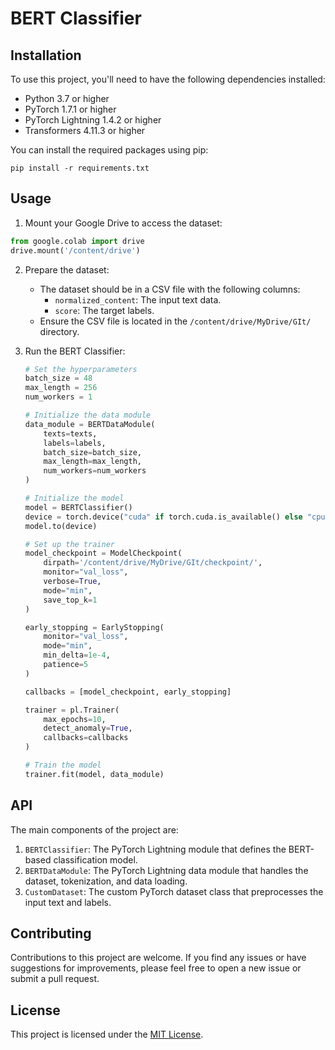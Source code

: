 # BERT Classifier

## Installation

To use this project, you'll need to have the following dependencies installed:

- Python 3.7 or higher
- PyTorch 1.7.1 or higher
- PyTorch Lightning 1.4.2 or higher
- Transformers 4.11.3 or higher

You can install the required packages using pip:

```
pip install -r requirements.txt
```

## Usage

1. Mount your Google Drive to access the dataset:

```python
from google.colab import drive
drive.mount('/content/drive')
```

2. Prepare the dataset:

   - The dataset should be in a CSV file with the following columns:
     - `normalized_content`: The input text data.
     - `score`: The target labels.
   - Ensure the CSV file is located in the `/content/drive/MyDrive/GIt/` directory.

3. Run the BERT Classifier:

   ```python
   # Set the hyperparameters
   batch_size = 48
   max_length = 256
   num_workers = 1

   # Initialize the data module
   data_module = BERTDataModule(
       texts=texts,
       labels=labels,
       batch_size=batch_size,
       max_length=max_length,
       num_workers=num_workers
   )

   # Initialize the model
   model = BERTClassifier()
   device = torch.device("cuda" if torch.cuda.is_available() else "cpu")
   model.to(device)

   # Set up the trainer
   model_checkpoint = ModelCheckpoint(
       dirpath='/content/drive/MyDrive/GIt/checkpoint/',
       monitor="val_loss",
       verbose=True,
       mode="min",
       save_top_k=1
   )

   early_stopping = EarlyStopping(
       monitor="val_loss",
       mode="min",
       min_delta=1e-4,
       patience=5
   )

   callbacks = [model_checkpoint, early_stopping]

   trainer = pl.Trainer(
       max_epochs=10,
       detect_anomaly=True,
       callbacks=callbacks
   )

   # Train the model
   trainer.fit(model, data_module)
   ```

## API

The main components of the project are:

1. `BERTClassifier`: The PyTorch Lightning module that defines the BERT-based classification model.
2. `BERTDataModule`: The PyTorch Lightning data module that handles the dataset, tokenization, and data loading.
3. `CustomDataset`: The custom PyTorch dataset class that preprocesses the input text and labels.

## Contributing

Contributions to this project are welcome. If you find any issues or have suggestions for improvements, please feel free to open a new issue or submit a pull request.

## License

This project is licensed under the [MIT License](LICENSE).

